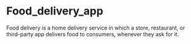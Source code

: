 # Food_delivery_app
 Food delivery is a home delivery service in which a store, restaurant, or third-party app delivers food to consumers, whenever they ask for it.
